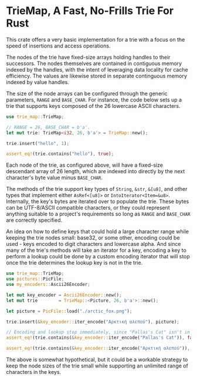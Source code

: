 # TrieMap, A Fast, No-Frills Trie For Rust

This crate offers a very basic implementation for a trie with a focus on the
speed of insertions and access operations.

The nodes of the trie have fixed-size arrays holding handles to their 
successors. The nodes themselves are contained in contiguous memory indexed
by the handles, with the intent of leveraging data locality for cache 
efficiency. The values are likewise stored in separate continguous memory
indexed by value handles.

The size of the node arrays can be configured through the generic parameters,
`RANGE` and `BASE_CHAR`. For instance, the code below sets up a trie that
supports keys composed of the 26 lowercase ASCII characters.

``` rust
use trie_map::TrieMap;

// RANGE = 26, BASE_CHAR = b'a'.
let mut trie: TrieMap<i32, 26, b'a'> = TrieMap::new();

trie.insert("hello", 1);

assert_eq!(trie.contains("hello"), true);
```

Each node of the trie, as configured above, will have a fixed-size descendant 
array of 26 length, which are indexed into directly by the next character's byte
value minus `BASE_CHAR`.

The methods of the trie support key types of `String`, `&str`, `&[u8]`, and 
other types that implement either `AsRef<[u8]>` or `IntoIterator<Item=&u8>`.
Internally, the key's bytes are iterated over to populate the trie. These 
bytes can be UTF-8/ASCII compatible characters, or they could represent
anything suitable to a project's requirements so long as `RANGE` and
`BASE_CHAR` are correctly specified.

An idea on how to define keys that could hold a large character range while 
keeping the trie nodes small: base32, or some other, encoding could be used - 
keys encoded to digit characters and lowercase alpha. And since many of the 
trie's methods will take an iterator for a key, encoding a key to perform a 
lookup could be done by a custom encoding iterator that will stop once the trie 
determines the lookup key is not in the trie.

``` rust
use trie_map::TrieMap;
use pictures::PicFile;
use my_encoders::Ascii26Encoder;

let mut key_encoder = Ascii26Encoder::new();
let mut trie        = TrieMap::<Picture, 26, b'a'>::new();

let picture = PicFile::load("./arctic_fox.png");

trie.insert(&key_encoder::iter_encode("Αρκτική αλεπού"), picture);

// Encoding and lookup stop immediately, since "Pallas's Cat" isn't in the trie.
assert_eq!(trie.contains(&key_encoder::iter_encode("Pallas's Cat")), false);

assert_eq!(trie.contains(&key_encoder::iter_encode("Αρκτική αλεπού")), true);
```

The above is somewhat hypothetical, but it could be a workable strategy to
keep the node sizes of the trie small while supporting an unlimited range of
characters in the keys.